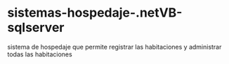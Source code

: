 # sistemas-hospedaje-.netVB-sqlserver
sistema de hospedaje que permite registrar las habitaciones y administrar todas las habitaciones
